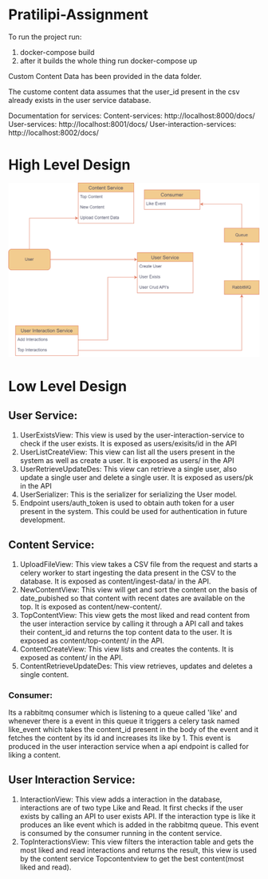 # Pratilipi-Assignment

To run the project run:

1) docker-compose build
2) after it builds the whole thing run docker-compose up


Custom Content Data has been provided in the data folder.

The custome content data assumes that the user_id present in the csv already exists in the user service database.

Documentation for services:
Content-services: http://localhost:8000/docs/
User-services: http://localhost:8001/docs/
User-interaction-services: http://localhost:8002/docs/


# High Level Design

![](design/HLD.png)



# Low Level Design

## User Service:
  1) UserExistsView: This view is used by the user-interaction-service to check if the user exists. It is exposed as users/exisits/id in the API
  2) UserListCreateView: This view can list all the users present in the system as well as create a user. It is exposed as users/ in the API
  3) UserRetrieveUpdateDes: This view can retrieve a single user, also update a single user and delete a single user. It is exposed as users/pk in the API
  4) UserSerializer: This is the serializer for serializing the User model.
  5) Endpoint users/auth_token is used to obtain auth token for a user present in the system. This could be used for authentication in future development.

## Content Service:
  1) UploadFileView: This view takes a CSV file from the request and starts a celery worker to start ingesting the data present in the CSV to the database. 
  It is exposed as content/ingest-data/ in the API.
  2) NewContentView: This view will get and sort the content on the basis of date_pubished so that content with recent dates are available on the top.
  It is exposed as content/new-content/.
  3) TopContentView: This view gets the most liked and read content from the user interaction service by calling it through a API call and takes their content_id and 
    returns the top content data to the user. It is exposed as content/top-content/ in the API.
  4) ContentCreateView: This view lists and creates the contents. It is exposed as content/ in the API.
  5) ContentRetrieveUpdateDes: This view retrieves, updates and deletes a single content.


### Consumer:
   Its a rabbitmq consumer which is listening to a queue called 'like' and whenever there is a event in this queue it triggers a celery task named like_event which takes the content_id present in the body of the event and it fetches the content by its id and increases its like by 1. This event is produced in the user interaction service when a api endpoint is called for liking a content.


## User Interaction Service:
   1) InteractionView: This view adds a interaction in the database, interactions are of two type Like and Read. It first checks if the user exists by calling an API to user exists API. If the interaction type is like it produces an like event which is added in the rabbitmq queue. This event is consumed by the consumer running in the content service.
   2) TopInteractionsView: This view filters the interaction table and gets the most liked and read interactions and returns the result, this view is used by the content service Topcontentview to get the best content(most liked and read).
    
